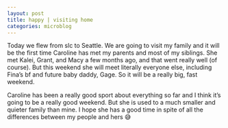 ```yaml
---
layout: post
title: happy | visiting home
categories: microblog
---
```


Today we flew from slc to Seattle. We are going to visit my family and it will be the first time Caroline has met my parents and most of my siblings. She met Kalei, Grant, and Macy a few months ago, and that went really well (of course). But this weekend she will meet literally everyone else, including Fina’s bf and future baby daddy, Gage. So it will be a really big, fast weekend. 

Caroline has been a really good sport about everything so far and I think it’s going to be a really good weekend. But she is used to a much smaller and quieter family than mine. I hope she has a good time in spite of all the differences between my people and hers 😅
